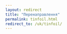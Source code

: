 ```yaml
---
layout: redirect
title: "Перенаправлення"
permalink: tinfoil.html
redirect_to: /uk/tinfoil/
---
```

